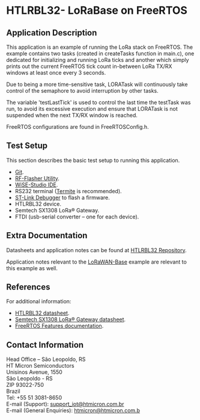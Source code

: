# HTLRBL32- LoRaBase on FreeRTOS 

## Application Description

This application is an example of running the LoRa stack on FreeRTOS. The example contains two tasks (created in createTasks function in main.c), one dedicated for initializing and running LoRa ticks and another which simply prints out the current FreeRTOS tick count in-between LoRa TX/RX windows at least once every 3 seconds.

Due to being a more time-sensitive task, LORATask will continuously take control of the semaphore to avoid interruption by other tasks.

The variable 'testLastTick' is used to control the last time the testTask was run, to avoid its excessive execution and ensure that LORATask is not suspended when the next TX/RX window is reached.

FreeRTOS configurations are found in FreeRTOSConfig.h.

## Test Setup

This section describes the basic test setup to running this application.

* [Git](https://git-scm.com/downloads).
* [RF-Flasher Utility](https://www.st.com/en/embedded-software/stsw-bnrgflasher.html).
* [WiSE-Studio IDE](https://www.st.com/en/embedded-software/stsw-wise-studio.html).
* RS232 terminal ([Termite](https://www.compuphase.com/software_termite.htm) is recommended).
* [ST-Link Debugger](https://www.st.com/en/development-tools/st-link-v2.html) to flash a firmware.
* HTLRBL32 device.
* Semtech SX1308 LoRa® Gateway.
* FTDI (usb-serial converter – one for each device).

## Extra Documentation

Datasheets and application notes can be found at [HTLRBL32 Repository](https://github.com/htmicron/htlrbl32l).

Application notes relevant to the [LoRaWAN-Base](../LoRaWAN-Base) example are relevant to this example as well.

## References

For additional information:

* [HTLRBL32 datasheet](https://www.st.com/resource/en/datasheet/hts221.pdf).
* [Semtech SX1308 LoRa® Gateway datasheet](https://www.mouser.com/datasheet/2/761/sx1308-1277867.pdf).
* [FreeRTOS Features documentation](https://www.freertos.org/features.html).


## Contact Information

Head Office – São Leopoldo, RS <br/>
HT Micron Semiconductors <br/>
Unisinos Avenue, 1550 <br/>
São Leopoldo - RS <br/>
ZIP 93022-750 <br/>
Brazil <br/>
Tel: +55 51 3081-8650 <br/>
E-mail (Support): support_iot@htmicron.com.br <br/>
E-mail (General Enquiries): htmicron@htmicron.com.b <br/>
